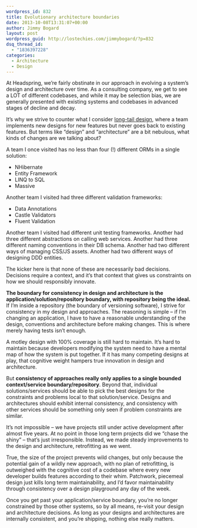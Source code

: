```yaml
---
wordpress_id: 832
title: Evolutionary architecture boundaries
date: 2013-10-08T13:31:07+00:00
author: Jimmy Bogard
layout: post
wordpress_guid: http://lostechies.com/jimmybogard/?p=832
dsq_thread_id:
  - "1836397228"
categories:
  - Architecture
  - Design
---
```

At Headspring, we’re fairly obstinate in our approach in evolving a system’s design and architecture over time. As a consulting company, we get to see a LOT of different codebases, and while it may be selection bias, we are generally presented with existing systems and codebases in advanced stages of decline and decay.

It’s why we strive to counter what I consider [long-tail design](https://lostechies.com/jimmybogard/2013/10/01/curbing-long-tail-design/), where a team implements new designs for new features but never goes back to existing features. But terms like “design” and “architecture” are a bit nebulous, what kinds of changes are we talking about?

A team I once visited has no less than four (!) different ORMs in a single solution:

  * NHibernate
  * Entity Framework
  * LINQ to SQL
  * Massive

Another team I visited had three different validation frameworks:

  * Data Annotations
  * Castle Validators
  * Fluent Validation

Another team I visited had different unit testing frameworks. Another had three different abstractions on calling web services. Another had three different naming conventions in their DB schema. Another had two different ways of managing CSS/JS assets. Another had two different ways of designing DDD entities.

The kicker here is that none of these are necessarily bad decisions. Decisions require a context, and it’s that context that gives us constraints on how we should responsibly innovate.

**The boundary for consistency in design and architecture is the application/solution/repository boundary, with repository being the ideal.** If I’m inside a repository (the boundary of versioning software), I strive for consistency in my design and approaches. The reasoning is simple – if I’m changing an application, I have to have a reasonable understanding of the design, conventions and architecture before making changes. This is where merely having tests isn’t enough.

A motley design with 100% coverage is still hard to maintain. It’s hard to maintain because developers modifying the system need to have a mental map of how the system is put together. If it has many competing designs at play, that cognitive weight hampers true innovation in design and architecture.

But **consistency of approaches really only applies to a single bounded context/service boundary/repository**. Beyond that, individual solutions/services should be able to pick the best designs for the constraints and problems local to that solution/service. Designs and architectures should exhibit internal consistency, and consistency with other services should be something only seen if problem constraints are similar.

It’s not impossible – we have projects still under active development after almost five years. At no point in those long term projects did we “chase the shiny” – that’s just irresponsible. Instead, we made steady improvements to the design and architecture, retrofitting as we went.

True, the size of the project prevents wild changes, but only because the potential gain of a wildly new approach, with no plan of retrofitting, is outweighed with the cognitive cost of a codebase where every new developer builds features according to their whim. Patchwork, piecemeal&nbsp; design just kills long term maintainability, and I’d favor maintainability through consistency over a design playground any day of the week.

Once you get past your application/service boundary, you’re no longer constrained by those other systems, so by all means, re-visit your design and architecture decisions. As long as your designs and architectures are internally consistent, and you’re shipping, nothing else really matters.